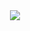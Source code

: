 <div align="center">
  <img src="https://digitalis.io/wp-content/uploads/2020/12/PostgreSQL600x340.jpg" />
</div>
